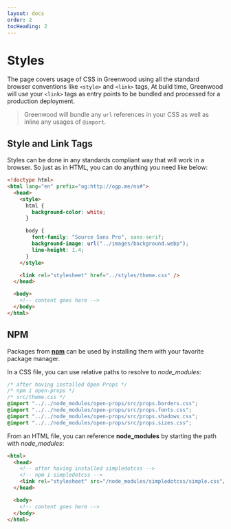 ```yaml
---
layout: docs
order: 2
tocHeading: 2
---
```


# Styles

The page covers usage of CSS in Greenwood using all the standard browser conventions like `<style>` and `<link>` tags,  At build time, Greenwood will use your `<link>` tags as entry points to be bundled and processed for a production deployment.

> Greenwood will bundle any `url` references in your CSS as well as inline any usages of `@import`.

## Style and Link Tags

Styles can be done in any standards compliant way that will work in a browser. So just as in HTML, you can do anything you need like below:

```html
<!doctype html>
<html lang="en" prefix="og:http://ogp.me/ns#">
  <head>
    <style>
      html {
        background-color: white;
      }

      body {
        font-family: "Source Sans Pro", sans-serif;
        background-image: url("../images/background.webp");
        line-height: 1.4;
      }
    </style>

    <link rel="stylesheet" href="../styles/theme.css" />
  </head>

  <body>
    <!-- content goes here -->
  </body>
</html>
```

## NPM

Packages from [**npm**](https://www.npmjs.com/) can be used by installing them with your favorite package manager.

In a CSS file, you can use relative paths to resolve to _node_modules_:

```css
/* after having installed Open Props */
/* npm i open-props */ 
/* src/theme.css */
@import "../../node_modules/open-props/src/props.borders.css";
@import "../../node_modules/open-props/src/props.fonts.css";
@import "../../node_modules/open-props/src/props.shadows.css";
@import "../../node_modules/open-props/src/props.sizes.css";
```

From an HTML file, you can reference **node_modules** by starting the path with _node_modules_:

```html
<html>
  <head>
    <!-- after having installed simpledotcss -->
    <!-- npm i simpledotcss -->
    <link rel="stylesheet" src="/node_modules/simpledotcss/simple.css"/>
  </head>

  <body>
    <!-- content goes here -->
  </body>
</html>
```